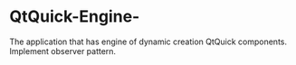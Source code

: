 # QtQuick-Engine-
The application that has engine of dynamic creation QtQuick components. Implement observer pattern.

